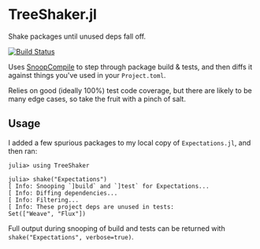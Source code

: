 # TreeShaker.jl
Shake packages until unused deps fall off.

[![Build Status](https://travis-ci.com/arnavs/TreeShaker.jl.svg?branch=master)](https://travis-ci.com/arnavs/TreeShaker.jl)

Uses [SnoopCompile](https://github.com/timholy/SnoopCompile.jl) to step through package build & tests, and then diffs it against things you've used in your `Project.toml`.

Relies on good (ideally 100%) test code coverage, but there are likely to be many edge cases, so take the fruit with a pinch of salt.

## Usage 

I added a few spurious packages to my local copy of `Expectations.jl`, and then ran: 

```
julia> using TreeShaker

julia> shake("Expectations")
[ Info: Snooping `]build` and `]test` for Expectations...
[ Info: Diffing dependencies...
[ Info: Filtering...
[ Info: These project deps are unused in tests:
Set(["Weave", "Flux"])
```

Full output during snooping of build and tests can be returned with `shake("Expectations", verbose=true)`.
